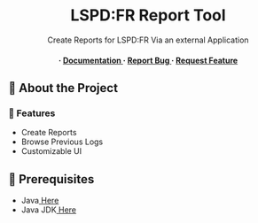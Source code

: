 <div align='center'>

<h1>LSPD:FR Report Tool</h1>
<p>Create Reports for LSPD:FR Via an external Application</p>

<h4> <span> · </span> <a href="https://github.com/Guess1m/ReportsPlus/blob/master/README.md"> Documentation </a> <span> · </span> <a href="https://github.com/Guess1m/ReportsPlus/issues"> Report Bug </a> <span> · </span> <a href="https://github.com/Guess1m/ReportsPlus/issues"> Request Feature </a> </h4>


</div>


## :star2: About the Project

### :dart: Features
- Create Reports
- Browse Previous Logs
- Customizable UI


## :toolbox: Prerequisites

- Java<a href="https://www.java.com/en/download/"> Here</a>
- Java JDK<a href="https://www.oracle.com/java/technologies/downloads/"> Here</a>
